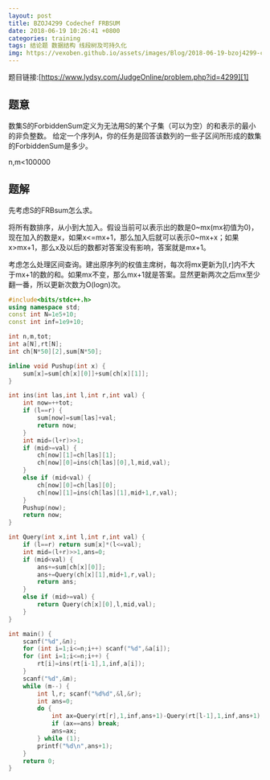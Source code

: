 ```yaml
---
layout: post
title: BZOJ4299 Codechef FRBSUM
date: 2018-06-19 10:26:41 +0800
categories: training
tags: 结论题 数据结构 线段树及可持久化
img: https://vexoben.github.io/assets/images/Blog/2018-06-19-bzoj4299-codechef-frbsum.JPG
---
```


题目链接:[https://www.lydsy.com/JudgeOnline/problem.php?id=4299][1]

## **题意**

数集S的ForbiddenSum定义为无法用S的某个子集（可以为空）的和表示的最小的非负整数。
给定一个序列A，你的任务是回答该数列的一些子区间所形成的数集的ForbiddenSum是多少。

n,m<100000

## **题解**

先考虑S的FRBsum怎么求。

将所有数排序，从小到大加入。假设当前可以表示出的数是0~mx(mx初值为0)，现在加入的数是x，如果x<=mx+1，那么加入后就可以表示0~mx+x；如果x>mx+1，那么x及以后的数都对答案没有影响，答案就是mx+1。

考虑怎么处理区间查询。建出原序列的权值主席树，每次将mx更新为[l,r]内不大于mx+1的数的和。如果mx不变，那么mx+1就是答案。显然更新两次之后mx至少翻一番，所以更新次数为O(logn)次。

```cpp
#include<bits/stdc++.h>
using namespace std;
const int N=1e5+10;
const int inf=1e9+10;

int n,m,tot;
int a[N],rt[N];
int ch[N*50][2],sum[N*50];

inline void Pushup(int x) {
	sum[x]=sum[ch[x][0]]+sum[ch[x][1]];
}

int ins(int las,int l,int r,int val) {
	int now=++tot;
	if (l==r) {
		sum[now]=sum[las]+val;
		return now;
	}
	int mid=(l+r)>>1;
	if (mid>=val) {
		ch[now][1]=ch[las][1];
		ch[now][0]=ins(ch[las][0],l,mid,val);
	}
	else if (mid<val) {
		ch[now][0]=ch[las][0];
		ch[now][1]=ins(ch[las][1],mid+1,r,val);
	}
	Pushup(now);
	return now;
}

int Query(int x,int l,int r,int val) {
	if (l==r) return sum[x]*(l<=val);
	int mid=(l+r)>>1,ans=0;
	if (mid<val) {
		ans+=sum[ch[x][0]];
		ans+=Query(ch[x][1],mid+1,r,val);
		return ans;
	}
	else if (mid>=val) {
		return Query(ch[x][0],l,mid,val);
	}
}

int main() {
	scanf("%d",&n);
	for (int i=1;i<=n;i++) scanf("%d",&a[i]);
	for (int i=1;i<=n;i++) {
		rt[i]=ins(rt[i-1],1,inf,a[i]);
	}
	scanf("%d",&m);
	while (m--) {
		int l,r; scanf("%d%d",&l,&r);
		int ans=0;
		do {
			int ax=Query(rt[r],1,inf,ans+1)-Query(rt[l-1],1,inf,ans+1);
			if (ax==ans) break;
			ans=ax;
		} while (1);
		printf("%d\n",ans+1);
	}
	return 0;
}
```

[1]:https://www.lydsy.com/JudgeOnline/problem.php?id=4299